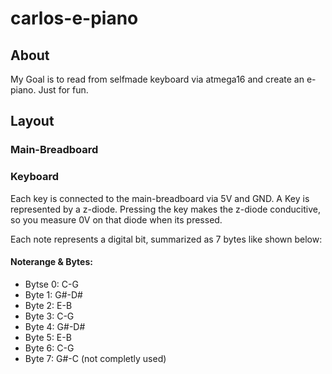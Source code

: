 # carlos-e-piano

## About
My Goal is to read from selfmade keyboard via atmega16 and create an e-piano. Just for fun.

## Layout

### Main-Breadboard

### Keyboard
Each key is connected to the main-breadboard via 5V and GND. A Key is represented by a z-diode. Pressing the key makes the z-diode conducitive, so you measure 0V on that diode when its pressed. 

Each note represents a digital bit, summarized as 7 bytes like shown below:

#### Noterange & Bytes:
- Bytse 0: C-G
- Byte 1: G#-D#
- Byte 2: E-B
- Byte 3: C-G
- Byte 4: G#-D#
- Byte 5: E-B
- Byte 6: C-G
- Byte 7: G#-C (not completly used)
